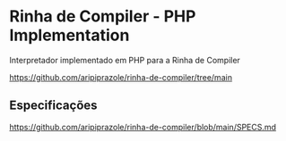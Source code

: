 # Rinha de Compiler - PHP Implementation

Interpretador implementado em PHP para a Rinha de Compiler

https://github.com/aripiprazole/rinha-de-compiler/tree/main

## Especificações

https://github.com/aripiprazole/rinha-de-compiler/blob/main/SPECS.md